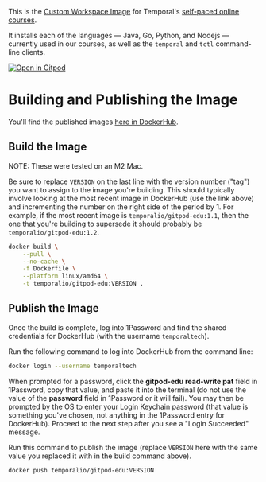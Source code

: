 This is the [Custom Workspace Image](https://www.gitpod.io/docs/configure/workspaces/workspace-image) for Temporal's [self-paced online courses](https://learn.temporal.io/courses/).

It installs each of the languages — Java, Go, Python, and Nodejs — currently used in our courses, as well as the `temporal` and `tctl` command-line clients.

[![Open in Gitpod](https://gitpod.io/button/open-in-gitpod.svg)](https://gitpod.io/#https://github.com/temporalio/temporal-edu-docker)

# Building and Publishing the Image
You'll find the published images [here in DockerHub](https://hub.docker.com/r/temporalio/gitpod-edu/tags).

## Build the Image
NOTE: These were tested on an M2 Mac.

Be sure to replace `VERSION` on the last line with the version 
number ("tag") you want to assign to the image you're building. 
This should typically involve looking at the most recent image 
in DockerHub (use the link above) and incrementing the number 
on the right side of the period by 1. For example, if the most 
recent image is `temporalio/gitpod-edu:1.1`, then the one that
you're building to supersede it should probably be 
`temporalio/gitpod-edu:1.2`.

```bash
docker build \
	--pull \
	--no-cache \
	-f Dockerfile \
	--platform linux/amd64 \
	-t temporalio/gitpod-edu:VERSION .
```

## Publish the Image
Once the build is complete, log into 1Password and find the shared
credentials for DockerHub (with the username `temporaltech`). 

Run the following command to log into DockerHub from the command line:

```bash
docker login --username temporaltech
```

When prompted for a password, click the **gitpod-edu read-write pat** 
field in 1Password, copy that value, and paste it into the terminal 
(do not use the value of the **password** field in 1Password or it will 
fail). You may then be prompted by the OS to enter your Login Keychain 
password (that value is something you've chosen, not anything in the 
1Password entry for DockerHub). Proceed to the next step after you see 
a "Login Succeeded" message.

Run this command to publish the image (replace `VERSION` here with the
same value you replaced it with in the build command above).

```bash
docker push temporalio/gitpod-edu:VERSION
```


